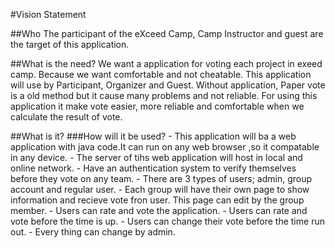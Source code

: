 #Vision Statement

##Who
  The participant of the eXceed Camp, Camp Instructor and guest are the target of this application.

##What is the need?
  We want a application for voting each project in exeed camp. Because we want comfortable and not cheatable. This application will use by Participant, Organizer and Guest. Without application, Paper vote is a old method but it cause many problems and not reliable. For using this application it make vote easier, more reliable and comfortable when we calculate the result of vote.
  
##What is it?
  ###How will it be used?
    - This application will ba a web application with java code.It can run on any web browser ,so it compatable in any device.
    - The server of tihs web application will host in local and online network.
    - Have an authentication system to verify themselves before they vote on any team.
    - There are 3 types of users; admin, group account and regular user.
    - Each group will have their own page to show information and recieve vote fron user. This page can edit by the group member.
    - Users can rate and vote the application.
    - Users can rate and vote before the time is up.
    - Users can change their vote before the time run out.
    - Every thing can change by admin.

  

